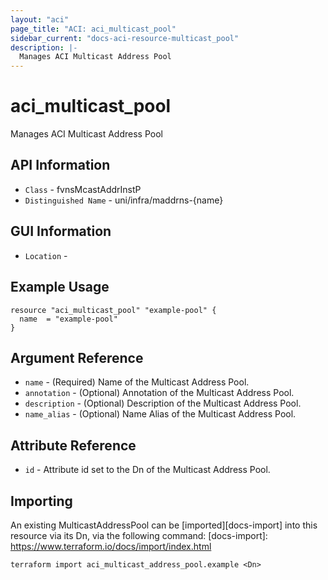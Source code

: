 ```yaml
---
layout: "aci"
page_title: "ACI: aci_multicast_pool"
sidebar_current: "docs-aci-resource-multicast_pool"
description: |-
  Manages ACI Multicast Address Pool
---
```


# aci_multicast_pool #

Manages ACI Multicast Address Pool

## API Information ##

* `Class` - fvnsMcastAddrInstP
* `Distinguished Name` - uni/infra/maddrns-{name}

## GUI Information ##

* `Location` - 


## Example Usage ##

```hcl
resource "aci_multicast_pool" "example-pool" {
  name  = "example-pool"
}
```

## Argument Reference ##

* `name` - (Required) Name of the Multicast Address Pool.
* `annotation` - (Optional) Annotation of the Multicast Address Pool.
* `description` - (Optional) Description of the Multicast Address Pool.
* `name_alias` - (Optional) Name Alias of the Multicast Address Pool.

## Attribute Reference ##

* `id` - Attribute id set to the Dn of the Multicast Address Pool.

## Importing ##

An existing MulticastAddressPool can be [imported][docs-import] into this resource via its Dn, via the following command:
[docs-import]: https://www.terraform.io/docs/import/index.html

```
terraform import aci_multicast_address_pool.example <Dn>
```
